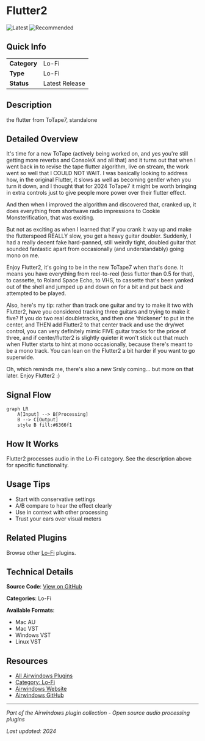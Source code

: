 # Flutter2

![Latest](https://img.shields.io/badge/-Latest-10b981) ![Recommended](https://img.shields.io/badge/-Recommended-6366f1)

## Quick Info

| | |
|---|---|
| **Category** | Lo-Fi |
| **Type** | Lo-Fi |
| **Status** | Latest Release |

## Description

the flutter from ToTape7, standalone

## Detailed Overview

It's time for a new ToTape (actively being worked on, and yes you're still getting more reverbs and ConsoleX and all that) and it turns out that when I went back in to revise the tape flutter algorithm, live on stream, the work went so well that I COULD NOT WAIT. I was basically looking to address how, in the original Flutter, it slows as well as becoming gentler when you turn it down, and I thought that for 2024 ToTape7 it might be worth bringing in extra controls just to give people more power over their flutter effect.

And then when I improved the algorithm and discovered that, cranked up, it does everything from shortwave radio impressions to Cookie Monsterification, that was exciting.

But not as exciting as when I learned that if you crank it way up and make the flutterspeed REALLY slow, you get a heavy guitar doubler. Suddenly, I had a really decent fake hard-panned, still weirdly tight, doubled guitar that sounded fantastic apart from occasionally (and understandably) going mono on me.

Enjoy Flutter2, it's going to be in the new ToTape7 when that's done. It means you have everything from reel-to-reel (less flutter than 0.5 for that), to cassette, to Roland Space Echo, to VHS, to cassette that's been yanked out of the shell and jumped up and down on for a bit and put back and attempted to be played.

Also, here's my tip: rather than track one guitar and try to make it two with Flutter2, have you considered tracking three guitars and trying to make it five? If you do two real doubletracks, and then one 'thickener' to put in the center, and THEN add Flutter2 to that center track and use the dry/wet control, you can very definitely mimic FIVE guitar tracks for the price of three, and if center/flutter2 is slightly quieter it won't stick out that much when Flutter starts to hint at mono occasionally, because there's meant to be a mono track. You can lean on the Flutter2 a bit harder if you want to go superwide.

Oh, which reminds me, there's also a new Srsly coming… but more on that later. Enjoy Flutter2 :)

## Signal Flow

```mermaid
graph LR
    A[Input] --> B[Processing]
    B --> C[Output]
    style B fill:#6366f1
```

## How It Works

Flutter2 processes audio in the Lo-Fi category. See the description above for specific functionality.

## Usage Tips

- Start with conservative settings
- A/B compare to hear the effect clearly
- Use in context with other processing
- Trust your ears over visual meters


## Related Plugins

Browse other [Lo-Fi](../categories/lo-fi.md) plugins.


## Technical Details

**Source Code**: [View on GitHub](https://github.com/airwindows/airwindows/tree/master/plugins/LinuxVST/src/Flutter2)

**Categories**: Lo-Fi

**Available Formats**:
- Mac AU
- Mac VST
- Windows VST
- Linux VST

## Resources

- [All Airwindows Plugins](../../README.md)
- [Category: Lo-Fi](../categories/lo-fi.md)
- [Airwindows Website](https://www.airwindows.com)
- [Airwindows GitHub](https://github.com/airwindows/airwindows)

---

*Part of the Airwindows plugin collection - Open source audio processing plugins*

*Last updated: 2024*
